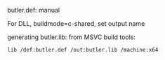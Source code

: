 butler.def: manual

For DLL, buildmode=c-shared, set output name

generating butler.lib: from MSVC build tools:

```shell
lib /def:butler.def /out:butler.lib /machine:x64
```

